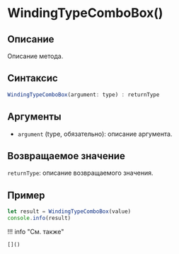 # WindingTypeComboBox()

## Описание
Описание метода.

## Синтаксис
```javascript
WindingTypeComboBox(argument: type) : returnType
```

## Аргументы
- `argument` (type, обязательно): описание аргумента.

## Возвращаемое значение
`returnType`: описание возвращаемого значения.

## Пример
```javascript linenums="1"
let result = WindingTypeComboBox(value)
console.info(result)
```

!!! info "См. также"

    []()

